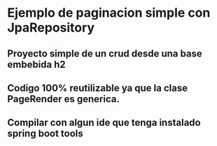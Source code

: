 # Ejemplo de paginacion simple con JpaRepository

## Proyecto simple de un crud desde una base embebida h2

## Codigo 100% reutilizable ya que la clase PageRender es generica.

## Compilar con algun ide que tenga instalado spring boot tools

